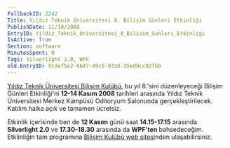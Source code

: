 ```yaml
---
FallbackID: 2242
Title: Yıldız Teknik Üniversitesi 8. Bilişim Günleri Etkinliği
PublishDate: 11/10/2008
EntryID: Yildiz_Teknik_Universitesi_8_Bilisim_Gunleri_Etkinligi
IsActive: True
Section: software
MinutesSpent: 0
Tags: Silverlight 2.0, WPF
old.EntryID: 9cdef5e2-6b47-49c6-932d-35ed9cc92fbb
---
```

[Yıldız Teknik Üniversitesi Bilişim
Kulübü](http://www.bilisim.yildiz.edu.tr/), bu yıl 8.'sini düzenleyeceği
Bilişim Günleri Etkinliği'ni **12-14 Kasım 2008** tarihleri arasında
Yıldız Teknik Üniversitesi Merkez Kampüsü Oditoryum Salonunda
gerçekleştirilecek. Katılım halka açık ve tamamen ücretsiz.

Etkinlik içerisinde ben de **12 Kasım** günü saat **14.15-17.15**
arasında **Silverlight 2.0** ve **17.30-18.30** arasında da **WPF'ten**
bahsedeceğim. Etklinliğin tam programına [Bilişim Kulübü web
sitesi](http://www.bilisim.yildiz.edu.tr/)nden ulaşabilirsiniz.


